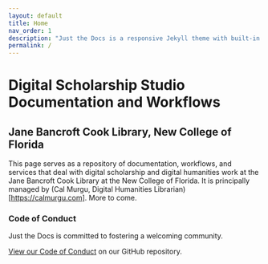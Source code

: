```yaml
---
layout: default
title: Home
nav_order: 1
description: "Just the Docs is a responsive Jekyll theme with built-in search that is easily customizable and hosted on GitHub Pages."
permalink: /
---
```


# Digital Scholarship Studio Documentation and Workflows
## Jane Bancroft Cook Library, New College of Florida

This page serves as a repository of documentation, workflows, and services that deal with digital scholarship and digital humanities work at the Jane Bancroft Cook Library at the New College of Florida. It is principally managed by (Cal Murgu, Digital Humanities Librarian)[https://calmurgu.com]. More to come.

### Code of Conduct

Just the Docs is committed to fostering a welcoming community.

[View our Code of Conduct](https://github.com/pmarsceill/just-the-docs/tree/master/CODE_OF_CONDUCT.md) on our GitHub repository.
